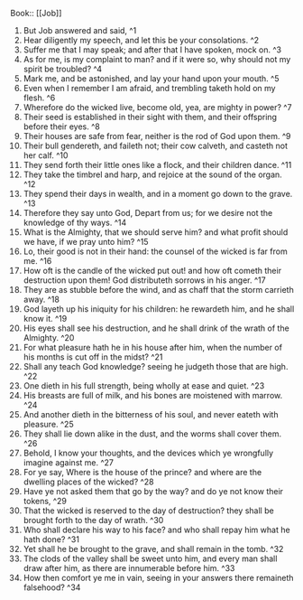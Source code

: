 Book:: [[Job]]
 1. But Job answered and said, ^1
 2. Hear diligently my speech, and let this be your consolations. ^2
 3. Suffer me that I may speak; and after that I have spoken, mock on. ^3
 4. As for me, is my complaint to man? and if it were so, why should not my spirit be troubled? ^4
 5. Mark me, and be astonished, and lay your hand upon your mouth. ^5
 6. Even when I remember I am afraid, and trembling taketh hold on my flesh. ^6
 7. Wherefore do the wicked live, become old, yea, are mighty in power? ^7
 8. Their seed is established in their sight with them, and their offspring before their eyes. ^8
 9. Their houses are safe from fear, neither is the rod of God upon them. ^9
 10. Their bull gendereth, and faileth not; their cow calveth, and casteth not her calf. ^10
 11. They send forth their little ones like a flock, and their children dance. ^11
 12. They take the timbrel and harp, and rejoice at the sound of the organ. ^12
 13. They spend their days in wealth, and in a moment go down to the grave. ^13
 14. Therefore they say unto God, Depart from us; for we desire not the knowledge of thy ways. ^14
 15. What is the Almighty, that we should serve him? and what profit should we have, if we pray unto him? ^15
 16. Lo, their good is not in their hand: the counsel of the wicked is far from me. ^16
 17. How oft is the candle of the wicked put out! and how oft cometh their destruction upon them! God distributeth sorrows in his anger. ^17
 18. They are as stubble before the wind, and as chaff that the storm carrieth away. ^18
 19. God layeth up his iniquity for his children: he rewardeth him, and he shall know it. ^19
 20. His eyes shall see his destruction, and he shall drink of the wrath of the Almighty. ^20
 21. For what pleasure hath he in his house after him, when the number of his months is cut off in the midst? ^21
 22. Shall any teach God knowledge? seeing he judgeth those that are high. ^22
 23. One dieth in his full strength, being wholly at ease and quiet. ^23
 24. His breasts are full of milk, and his bones are moistened with marrow. ^24
 25. And another dieth in the bitterness of his soul, and never eateth with pleasure. ^25
 26. They shall lie down alike in the dust, and the worms shall cover them. ^26
 27. Behold, I know your thoughts, and the devices which ye wrongfully imagine against me. ^27
 28. For ye say, Where is the house of the prince? and where are the dwelling places of the wicked? ^28
 29. Have ye not asked them that go by the way? and do ye not know their tokens, ^29
 30. That the wicked is reserved to the day of destruction? they shall be brought forth to the day of wrath. ^30
 31. Who shall declare his way to his face? and who shall repay him what he hath done? ^31
 32. Yet shall he be brought to the grave, and shall remain in the tomb. ^32
 33. The clods of the valley shall be sweet unto him, and every man shall draw after him, as there are innumerable before him. ^33
 34. How then comfort ye me in vain, seeing in your answers there remaineth falsehood? ^34
